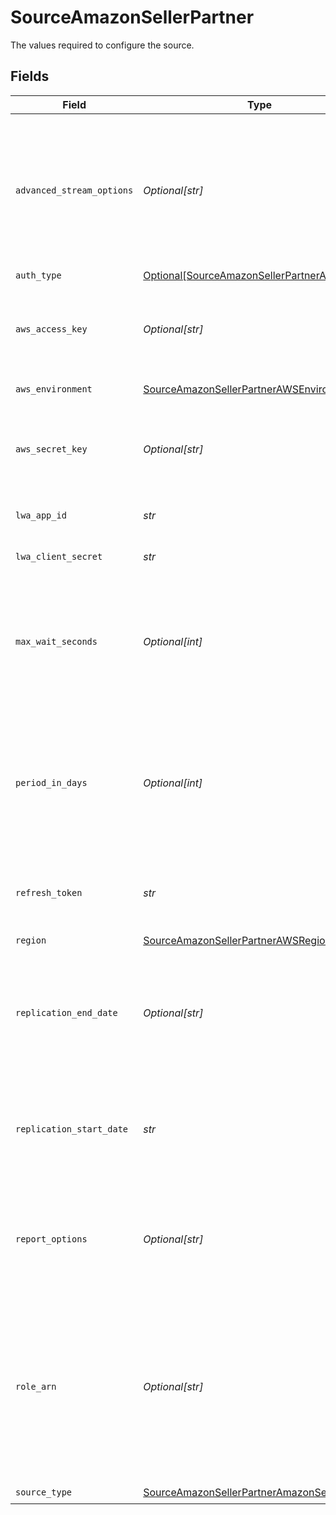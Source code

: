# SourceAmazonSellerPartner

The values required to configure the source.


## Fields

| Field                                                                                                                                                                     | Type                                                                                                                                                                      | Required                                                                                                                                                                  | Description                                                                                                                                                               | Example                                                                                                                                                                   |
| ------------------------------------------------------------------------------------------------------------------------------------------------------------------------- | ------------------------------------------------------------------------------------------------------------------------------------------------------------------------- | ------------------------------------------------------------------------------------------------------------------------------------------------------------------------- | ------------------------------------------------------------------------------------------------------------------------------------------------------------------------- | ------------------------------------------------------------------------------------------------------------------------------------------------------------------------- |
| `advanced_stream_options`                                                                                                                                                 | *Optional[str]*                                                                                                                                                           | :heavy_minus_sign:                                                                                                                                                        | Additional information to configure report options. This varies by report type, not every report implement this kind of feature. Must be a valid json string.             | {"GET_SALES_AND_TRAFFIC_REPORT": {"availability_sla_days": 3}}                                                                                                            |
| `auth_type`                                                                                                                                                               | [Optional[SourceAmazonSellerPartnerAuthType]](../../models/shared/sourceamazonsellerpartnerauthtype.md)                                                                   | :heavy_minus_sign:                                                                                                                                                        | N/A                                                                                                                                                                       |                                                                                                                                                                           |
| `aws_access_key`                                                                                                                                                          | *Optional[str]*                                                                                                                                                           | :heavy_minus_sign:                                                                                                                                                        | Specifies the AWS access key used as part of the credentials to authenticate the user.                                                                                    |                                                                                                                                                                           |
| `aws_environment`                                                                                                                                                         | [SourceAmazonSellerPartnerAWSEnvironment](../../models/shared/sourceamazonsellerpartnerawsenvironment.md)                                                                 | :heavy_check_mark:                                                                                                                                                        | Select the AWS Environment.                                                                                                                                               |                                                                                                                                                                           |
| `aws_secret_key`                                                                                                                                                          | *Optional[str]*                                                                                                                                                           | :heavy_minus_sign:                                                                                                                                                        | Specifies the AWS secret key used as part of the credentials to authenticate the user.                                                                                    |                                                                                                                                                                           |
| `lwa_app_id`                                                                                                                                                              | *str*                                                                                                                                                                     | :heavy_check_mark:                                                                                                                                                        | Your Login with Amazon Client ID.                                                                                                                                         |                                                                                                                                                                           |
| `lwa_client_secret`                                                                                                                                                       | *str*                                                                                                                                                                     | :heavy_check_mark:                                                                                                                                                        | Your Login with Amazon Client Secret.                                                                                                                                     |                                                                                                                                                                           |
| `max_wait_seconds`                                                                                                                                                        | *Optional[int]*                                                                                                                                                           | :heavy_minus_sign:                                                                                                                                                        | Sometimes report can take up to 30 minutes to generate. This will set the limit for how long to wait for a successful report.                                             | 500                                                                                                                                                                       |
| `period_in_days`                                                                                                                                                          | *Optional[int]*                                                                                                                                                           | :heavy_minus_sign:                                                                                                                                                        | Will be used for stream slicing for initial full_refresh sync when no updated state is present for reports that support sliced incremental sync.                          |                                                                                                                                                                           |
| `refresh_token`                                                                                                                                                           | *str*                                                                                                                                                                     | :heavy_check_mark:                                                                                                                                                        | The Refresh Token obtained via OAuth flow authorization.                                                                                                                  |                                                                                                                                                                           |
| `region`                                                                                                                                                                  | [SourceAmazonSellerPartnerAWSRegion](../../models/shared/sourceamazonsellerpartnerawsregion.md)                                                                           | :heavy_check_mark:                                                                                                                                                        | Select the AWS Region.                                                                                                                                                    |                                                                                                                                                                           |
| `replication_end_date`                                                                                                                                                    | *Optional[str]*                                                                                                                                                           | :heavy_minus_sign:                                                                                                                                                        | UTC date and time in the format 2017-01-25T00:00:00Z. Any data after this date will not be replicated.                                                                    | 2017-01-25T00:00:00Z                                                                                                                                                      |
| `replication_start_date`                                                                                                                                                  | *str*                                                                                                                                                                     | :heavy_check_mark:                                                                                                                                                        | UTC date and time in the format 2017-01-25T00:00:00Z. Any data before this date will not be replicated.                                                                   | 2017-01-25T00:00:00Z                                                                                                                                                      |
| `report_options`                                                                                                                                                          | *Optional[str]*                                                                                                                                                           | :heavy_minus_sign:                                                                                                                                                        | Additional information passed to reports. This varies by report type. Must be a valid json string.                                                                        | {"GET_BRAND_ANALYTICS_SEARCH_TERMS_REPORT": {"reportPeriod": "WEEK"}}                                                                                                     |
| `role_arn`                                                                                                                                                                | *Optional[str]*                                                                                                                                                           | :heavy_minus_sign:                                                                                                                                                        | Specifies the Amazon Resource Name (ARN) of an IAM role that you want to use to perform operations requested using this profile. (Needs permission to 'Assume Role' STS). |                                                                                                                                                                           |
| `source_type`                                                                                                                                                             | [SourceAmazonSellerPartnerAmazonSellerPartner](../../models/shared/sourceamazonsellerpartneramazonsellerpartner.md)                                                       | :heavy_check_mark:                                                                                                                                                        | N/A                                                                                                                                                                       |                                                                                                                                                                           |